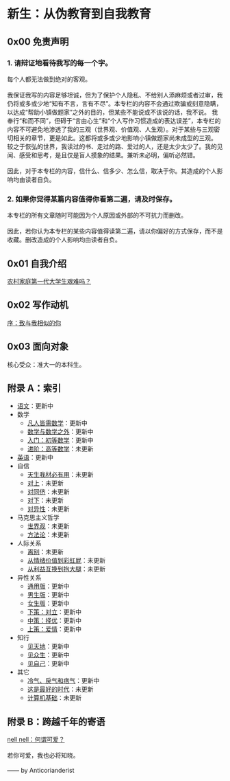 # 新生：从伪教育到自我教育

## 0x00 免责声明

### 1. 请辩证地看待我写的每一个字。

每个人都无法做到绝对的客观。
<br/><br/>
我保证我写的内容足够坦诚，但为了保护个人隐私、不给别人添麻烦或者过审，我仍将或多或少地“知有不言，言有不尽”。本专栏的内容不会通过欺骗或刻意隐瞒，以达成“帮助小镇做题家”之外的目的，但某些不能说或不该说的话，我不说。
我奉行“和而不同”，但碍于“言由心生”和“个人写作习惯造成的表达误差”，本专栏的内容不可避免地渗透了我的三观（世界观、价值观、人生观）。对于某些与三观密切相关的章节，更是如此。这都将或多或少地影响小镇做题家尚未成型的三观。
较之于恢弘的世界，我读过的书、走过的路、爱过的人，还是太少太少了。我的见闻、感受和思考，是且仅是盲人摸象的结果。兼听未必明，偏听必然错。
<br/><br/>
因此，对于本专栏的内容，信什么、信多少、怎么信，取决于你。其造成的个人影响均由读者自负。

### 2. 如果你觉得某篇内容值得你看第二遍，请及时保存。

本专栏的所有文章随时可能因为个人原因或外部的不可抗力而删改。
<br/><br/>
因此，若你认为本专栏的某些内容值得读第二遍，请以你偏好的方式保存，而不是收藏。删改造成的个人影响均由读者自负。

## 0x01 自我介绍

[农村家庭第一代大学生艰难吗？](https://www.zhihu.com/question/475013092/answer/2334857449)

## 0x02 写作动机

[序：致与我相似的你](https://zhuanlan.zhihu.com/p/524257404)

## 0x03 面向对象

核心受众：准大一的本科生。

## 附录 A：索引
+ [语文](https://github.com/Anticorianderist/de-vegetable/blob/main/%E9%98%85%E8%AF%BB%E7%90%86%E8%A7%A3.md)：更新中
+ 数学
  + [凡人皆需数学](https://github.com/Anticorianderist/de-vegetable/blob/main/%E5%87%A1%E4%BA%BA%E7%9A%86%E9%9C%80%E6%95%B0%E5%AD%A6.md)：更新中
  + [数学与数学之外](https://github.com/Anticorianderist/de-vegetable/blob/main/%E6%95%B0%E5%AD%A6%E4%B8%8E%E6%95%B0%E5%AD%A6%E4%B9%8B%E5%A4%96.md)：更新中
  + [入门：初等数学](https://github.com/Anticorianderist/de-vegetable/blob/main/%E6%9C%AA%E6%9B%BE%E8%AE%BE%E6%83%B3%E7%9A%84%E6%95%B0%E5%AD%A6%EF%BC%88%E5%B0%8F%E9%95%87%E9%94%99%E9%A2%98%E6%9C%AC%E7%89%88%EF%BC%89.md)：更新中
  + [进阶：高等数学]()：未更新
+ [英语](https://github.com/Anticorianderist/de-vegetable/blob/main/%E8%8B%B1%E8%AF%AD.md)：更新中
+ 自信
  + [天生我材必有用]()：未更新
  + [对上]()：未更新
  + [对同侪]()：未更新
  + [对下]()：未更新
  + [对异性]()：未更新
+ 马克思主义哲学
  + [世界观]()：未更新
  + [方法论]()：未更新
+ 人际关系
  + [离别]()：未更新
  + [从情绪价值到彩虹屁]()：未更新
  + [从利益互换到抱大腿]()：未更新
+ 异性关系
  + [通用版](https://github.com/Anticorianderist/de-vegetable/blob/main/%E5%BC%82%E6%80%A7%E5%85%B3%E7%B3%BB%EF%BC%9A%E9%80%9A%E7%94%A8%E7%89%88.md)：更新中
  + [男生版](https://github.com/Anticorianderist/de-vegetable/blob/main/%E5%BC%82%E6%80%A7%E5%85%B3%E7%B3%BB%EF%BC%9A%E7%94%B7%E7%94%9F%E7%89%88.md)：更新中
  + [女生版](https://github.com/Anticorianderist/de-vegetable/blob/main/%E5%BC%82%E6%80%A7%E5%85%B3%E7%B3%BB%EF%BC%9A%E5%A5%B3%E7%94%9F%E7%89%88.md)：更新中
  + [下策：对立](https://github.com/Anticorianderist/de-vegetable/blob/main/%E5%BC%82%E6%80%A7%E5%85%B3%E7%B3%BB%EF%BC%88%E4%B8%8B%E7%AD%96%EF%BC%89%EF%BC%9A%E5%AF%B9%E7%AB%8B.md)：更新中
  + [中策：择优](https://github.com/Anticorianderist/de-vegetable/blob/main/%E5%BC%82%E6%80%A7%E5%85%B3%E7%B3%BB%EF%BC%88%E4%B8%AD%E7%AD%96%EF%BC%89%EF%BC%9A%E6%8B%A9%E4%BC%98.md)：更新中
  + [上策：爱情](https://github.com/Anticorianderist/de-vegetable/blob/main/%E5%BC%82%E6%80%A7%E5%85%B3%E7%B3%BB%EF%BC%88%E4%B8%8A%E7%AD%96%EF%BC%89%EF%BC%9A%E7%88%B1%E6%83%85.md)：更新中
+ 知行
  + [见天地](https://github.com/Anticorianderist/de-vegetable/blob/main/%E7%9F%A5%E8%A1%8C%EF%BC%881%EF%BC%89%EF%BC%9A%E8%A7%81%E5%A4%A9%E5%9C%B0.md)：更新中
  + [见众生](https://github.com/Anticorianderist/de-vegetable/blob/main/%E7%9F%A5%E8%A1%8C%EF%BC%882%EF%BC%89%EF%BC%9A%E8%A7%81%E4%BC%97%E7%94%9F.md)：更新中
  + [见自己](https://github.com/Anticorianderist/de-vegetable/blob/main/%E7%9F%A5%E8%A1%8C%EF%BC%883%EF%BC%89%EF%BC%9A%E8%A7%81%E8%87%AA%E5%B7%B1.md)：更新中
+ 其它
  + [冷气、戾气和痞气](https://github.com/Anticorianderist/de-vegetable/blob/main/%E5%86%B7%E6%B0%94%E3%80%81%E6%88%BE%E6%B0%94%E4%B8%8E%E7%97%9E%E6%B0%94.md)：更新中
  + [这是最好的时代]()：未更新
  + [计算机基础]()：未更新
  
## 附录 B：跨越千年的寄语

[nell nell：何谓可爱？](https://www.zhihu.com/question/449268589/answer/1812970902)
<br/><br/>
若你可爱，我也必将知晓。
<br/><br/>
—— by Anticorianderist




